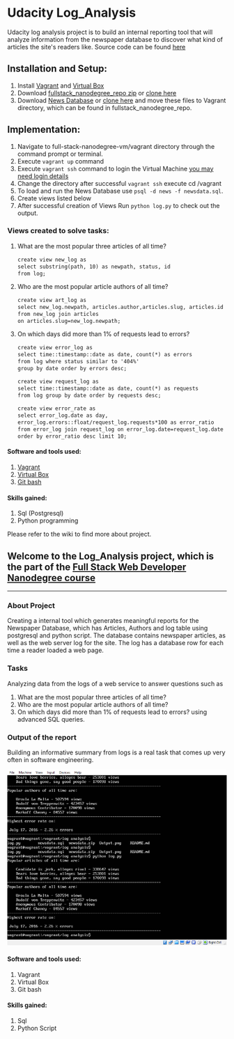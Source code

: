 # Udacity Log_Analysis
Udacity log analysis project is to build an internal reporting tool that will analyze information from the newspaper database to discover
what kind of articles the site's readers like. Source code can be found [here](https://github.com/vjvijayg/Log_Analysis)

## Installation and Setup:
1. Install [Vagrant](https://www.vagrantup.com/) and [Virtual Box](https://www.virtualbox.org/wiki/Downloads)
2. Download [fullstack_nanodegree_repo zip](https://d17h27t6h515a5.cloudfront.net/topher/2017/May/59125904_fsnd-virtual-machine/fsnd-virtual-machine.zip) or [clone here](https://github.com/udacity/fullstack-nanodegree-vm)
3. Download [News Database](https://d17h27t6h515a5.cloudfront.net/topher/2016/August/57b5f748_newsdata/newsdata.zip) or [clone here](https://github.com/vjvijayg/Log_Analysis.git) and move these files to Vagrant directory, which can be found in fullstack_nanodegree_repo.

## Implementation:
1. Navigate to full-stack-nanodegree-vm/vagrant directory through the command prompt or terminal.
2. Execute `vagrant up` command
3. Execute `vagrant ssh` command to login the Virtual Machine [you may need login details](https://www.vagrantup.com/docs/boxes/base.html)
4. Change the directory after successful `vagrant ssh` execute cd /vagrant 
5. To load and run the News Database use `psql -d news -f newsdata.sql`.
6. Create views listed below
7. After successful creation of Views Run `python log.py` to check out the output.

### Views created to solve tasks:
1. What are the most popular three articles of all time?
    ```
    create view new_log as
    select substring(path, 10) as newpath, status, id
    from log;
     ```
2. Who are the most popular article authors of all time?
    ```
    create view art_log as 
    select new_log.newpath, articles.author,articles.slug, articles.id 
    from new_log join articles 
    on articles.slug=new_log.newpath;
    ```
3. On which days did more than 1% of requests lead to errors?
    ```
    create view error_log as
    select time::timestamp::date as date, count(*) as errors
    from log where status similar to '404%' 
    group by date order by errors desc;
    ```
    ```
    create view request_log as
    select time::timestamp::date as date, count(*) as requests
    from log group by date order by requests desc;
    ```
    ```
    create view error_rate as
    select error_log.date as day, error_log.errors::float/request_log.requests*100 as error_ratio
    from error_log join request_log on error_log.date=request_log.date
    order by error_ratio desc limit 10;
    ```

#### Software and tools used:
1. [Vagrant](https://www.vagrantup.com/)
2. [Virtual Box](https://www.virtualbox.org/wiki/Downloads)
3. [Git bash](https://git-scm.com/downloads)

#### Skills gained:
1. Sql (Postgresql)
2. Python programming

Please refer to the wiki to find more about project.

## Welcome to the Log_Analysis project, which is the part of the [Full Stack Web Developer Nanodegree course](https://www.udacity.com/course/full-stack-web-developer-nanodegree--nd004)
***
### About Project

Creating a internal tool which generates meaningful reports for the Newspaper Database, which has Articles, Authors and log table using postgresql and python script.
The database contains newspaper articles, as well as the web server log for the site. The log has a database row for each time a reader loaded a web page.


### Tasks
Analyzing data from the logs of a web service to answer questions such as 
1. What are the most popular three articles of all time?
2. Who are the most popular article authors of all time?
3. On which days did more than 1% of requests lead to errors? using advanced SQL queries.

### Output of the report
Building an informative summary from logs is a real task that comes up very often in software engineering.

![Sample output of the tool](https://github.com/vjvijayg/Log_Analysis/blob/master/Output.png?raw=true)

#### Software and tools used:
1. Vagrant
2. Virtual Box
3. Git bash

#### Skills gained:
1. Sql
2. Python Script
